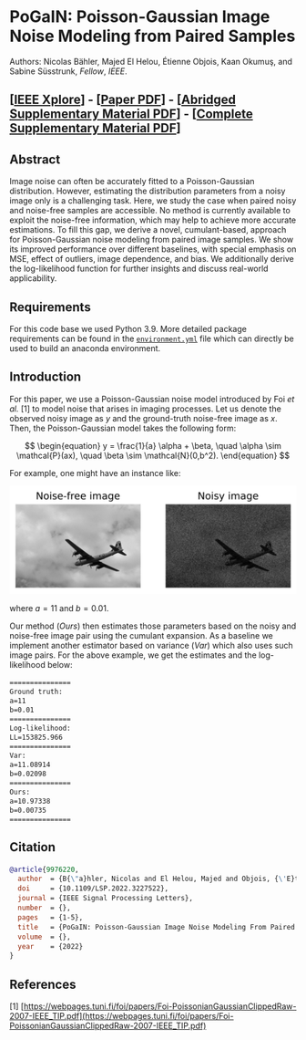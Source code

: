 # PoGaIN: Poisson-Gaussian Image Noise Modeling from Paired Samples

Authors: Nicolas Bähler, Majed El Helou, Étienne Objois, Kaan Okumuş, and Sabine
Süsstrunk, _Fellow_, _IEEE_.

<!-- TODO: Replace arxiv with SPL -->

## [[IEEE Xplore](https://ieeexplore.ieee.org/document/9976220)] - [[Paper PDF](https://github.com/IVRL/PoGaIN/blob/main/paper/paper.pdf)] - [[Abridged Supplementary Material PDF](https://github.com/IVRL/PoGaIN/blob/main/supplementary_material/abriged_supplementary_material.pdf)] - [[Complete Supplementary Material PDF](https://github.com/IVRL/PoGaIN/blob/main/supplementary_material/supplementary_material.pdf)]

## Abstract

Image noise can often be accurately fitted to a Poisson-Gaussian distribution. However, estimating the distribution parameters from a noisy image only is a challenging task. Here, we study the case when paired noisy and noise-free samples are accessible. No method is currently available to exploit the noise-free information, which may help to achieve more accurate estimations. To fill this gap, we derive a novel, cumulant-based, approach for Poisson-Gaussian noise modeling from paired image samples. We show its improved performance over different baselines, with special emphasis on MSE, effect of outliers, image dependence, and bias. We additionally derive the log-likelihood function for further insights and discuss real-world applicability.

## Requirements

For this code base we used Python 3.9. More detailed package requirements can be
found in the [`environment.yml`](https://github.com/IVRL/PoGaIN/blob/main/environment.yml) file which can directly be used to build an
anaconda environment.

## Introduction

For this paper, we use a Poisson-Gaussian noise model introduced by Foi _et
al._ \[1\] to model noise that arises in imaging processes. Let us denote the
observed noisy image as $y$ and the ground-truth noise-free image as $x$. Then,
the Poisson-Gaussian model takes the following form:

$$
\begin{equation}
    y = \frac{1}{a} \alpha + \beta, \quad \alpha \sim \mathcal{P}(ax), \quad \beta \sim \mathcal{N}(0,b^2).
\end{equation}
$$

For example, one might have an instance like:

![image info](images/comparison.png)

where $a = 11$ and $b = 0.01$.

Our method (_Ours_) then estimates those parameters based on the noisy and noise-free
image pair using the cumulant expansion. As a baseline we implement another estimator based on variance
(_Var_) which also uses such image pairs. For the above example, we get the
estimates and the log-likelihood below:

```shell
===============
Ground truth:
a=11
b=0.01
===============
Log-likelihood:
LL=153825.966
===============
Var:
a=11.08914
b=0.02098
===============
Ours:
a=10.97338
b=0.00735
===============
```

<!-- TODO add arxiv citation and finally SPL -->

## Citation

```bibtex
@article{9976220,
  author  = {B{\"a}hler, Nicolas and El Helou, Majed and Objois, {\'E}tienne and Okumu{\c{s}}, Kaan and S{\"u}sstrunk, Sabine},
  doi     = {10.1109/LSP.2022.3227522},
  journal = {IEEE Signal Processing Letters},
  number  = {},
  pages   = {1-5},
  title   = {PoGaIN: Poisson-Gaussian Image Noise Modeling From Paired Samples},
  volume  = {},
  year    = {2022}
}
```

<!--
```bibtex
@article{bahler2022pogain,
  title={{PoGaIN: Poisson-Gaussian} Image Noise Modeling from Paired Samples},
  author={B{\"a}hler, Nicolas and El Helou, Majed and Objois, {\'E}tienne and Okumu{\c{s}}, Kaan and S{\"u}sstrunk, Sabine},
  journal={arXiv preprint arXiv:2210.04866},
  year={2022}
}
```
-->

<!-- ```bibtex
@article{bahler2022pogain,
  title={{PoGaIN}: {Poisson-Gaussian} Image Noise Modeling from Paired Samples},
  author={Bähler, Nicolas and El Helou, Majed and Objois, Étienne and Okumuş, Kaan and Süsstrunk, Sabine},
  journal={IEEE Signal Processing Letters},
  year={2022},
  publisher={IEEE}
}
``` -->

## References

\[1\] [https://webpages.tuni.fi/foi/papers/Foi-PoissonianGaussianClippedRaw-2007-IEEE_TIP.pdf](https://webpages.tuni.fi/foi/papers/Foi-PoissonianGaussianClippedRaw-2007-IEEE_TIP.pdf)
